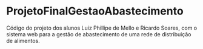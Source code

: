 # ProjetoFinalGestaoAbastecimento
Código do projeto dos alunos Luiz Phillipe de Mello e Ricardo Soares, com o sistema web para a gestão de abastecimento de uma rede de distribuição de alimentos.
